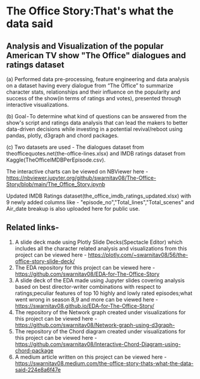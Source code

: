 # The Office Story:That's what the data said 

##  Analysis and Visualization of the popular American TV show "The Office" dialogues and ratings dataset 

(a) Performed data pre-processing, feature engineering and data analysis on a dataset having every dialogue from “The Office” to summarize character stats, relationships and their influence on the popularity and success of the show(in terms of ratings and votes), presented through interactive visualizations. 

(b) Goal - To determine what kind of questions can be answered from the show's script and ratings data analysis that can lead the makers to better data-driven decisions while investing in a potential revival/reboot using pandas, plotly, d3graph and chord packages.

(c) Two datasets are used - The dialogues dataset from theofficequotes.net(the-office-lines.xlsx) and IMDB ratings dataset from Kaggle(TheOfficeIMDBPerEpisode.csv).

The interactive charts can be viewed on NBViewer here - https://nbviewer.jupyter.org/github/swarnitav08/The-Office-Story/blob/main/The_Office_Story.ipynb

Updated IMDB Ratings dataset(the_office_imdb_ratings_updated.xlsx) with 9 newly added columns like - "episode_no","Total_lines","Total_scenes" and Air_date breakup is also uploaded here for public use.

## Related links-
1) A slide deck made using Plotly Slide Decks(Spectacle Editor) which includes all the character related analysis and visualizations from this project can be viewed here - https://plotly.com/~swarnitav08/56/the-office-story-slide-deck/
2) The EDA repository for this project can be viewed here - https://github.com/swarnitav08/EDA-for-The-Office-Story 
3) A slide deck of the EDA made using Jupyter slides covering analysis based on best director-writer combinations with respect to ratings;peculiar features of top 10 highly and lowly rated episodes;what went wrong in season 8,9 and more can be viewed here - https://swarnitav08.github.io/EDA-for-The-Office-Story/
4) The repository of the Network graph created under visualizations for this project can be viewed here - https://github.com/swarnitav08/Network-graph-using-d3graph-
5) The repository of the Chord diagram created under visualizations for this project can be viewed here -https://github.com/swarnitav08/Interactive-Chord-Diagram-using-chord-package
6) A medium article written on this project can be viewed here - https://swarnitav08.medium.com/the-office-story-thats-what-the-data-said-224e8a6f47e
